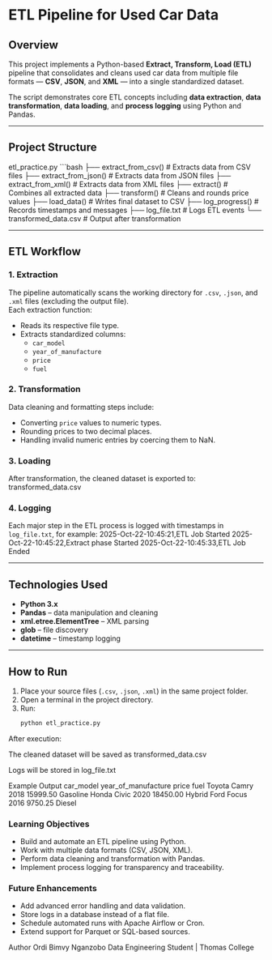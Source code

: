 # ETL Pipeline for Used Car Data

## Overview
This project implements a Python-based **Extract, Transform, Load (ETL)** pipeline that consolidates and cleans used car data from multiple file formats — **CSV**, **JSON**, and **XML** — into a single standardized dataset.

The script demonstrates core ETL concepts including **data extraction**, **data transformation**, **data loading**, and **process logging** using Python and Pandas.

---

## Project Structure
etl_practice.py
    ```bash
    ├── extract_from_csv() # Extracts data from CSV files
    ├── extract_from_json() # Extracts data from JSON files
    ├── extract_from_xml() # Extracts data from XML files
    ├── extract() # Combines all extracted data
    ├── transform() # Cleans and rounds price values
    ├── load_data() # Writes final dataset to CSV
    ├── log_progress() # Records timestamps and messages
    ├── log_file.txt # Logs ETL events
    └── transformed_data.csv # Output after transformation

---

## ETL Workflow

### 1. Extraction
The pipeline automatically scans the working directory for `.csv`, `.json`, and `.xml` files (excluding the output file).  
Each extraction function:
- Reads its respective file type.
- Extracts standardized columns:
  - `car_model`
  - `year_of_manufacture`
  - `price`
  - `fuel`

### 2. Transformation
Data cleaning and formatting steps include:
- Converting `price` values to numeric types.
- Rounding prices to two decimal places.
- Handling invalid numeric entries by coercing them to NaN.

### 3. Loading
After transformation, the cleaned dataset is exported to:
transformed_data.csv


### 4. Logging
Each major step in the ETL process is logged with timestamps in `log_file.txt`, for example:
2025-Oct-22-10:45:21,ETL Job Started
2025-Oct-22-10:45:22,Extract phase Started
2025-Oct-22-10:45:33,ETL Job Ended

---

## Technologies Used
- **Python 3.x**
- **Pandas** – data manipulation and cleaning  
- **xml.etree.ElementTree** – XML parsing  
- **glob** – file discovery  
- **datetime** – timestamp logging  

---

## How to Run

1. Place your source files (`.csv`, `.json`, `.xml`) in the same project folder.  
2. Open a terminal in the project directory.  
3. Run:
   ```bash
   python etl_practice.py
After execution:

The cleaned dataset will be saved as transformed_data.csv

Logs will be stored in log_file.txt

Example Output
car_model	year_of_manufacture	price	fuel
Toyota Camry	2018	15999.50	Gasoline
Honda Civic	2020	18450.00	Hybrid
Ford Focus	2016	9750.25	Diesel

### Learning Objectives
- Build and automate an ETL pipeline using Python.
- Work with multiple data formats (CSV, JSON, XML).
- Perform data cleaning and transformation with Pandas.
- Implement process logging for transparency and traceability.

### Future Enhancements
- Add advanced error handling and data validation.
- Store logs in a database instead of a flat file.
- Schedule automated runs with Apache Airflow or Cron.
- Extend support for Parquet or SQL-based sources.

Author
Ordi Bimvy Nganzobo
Data Engineering Student | Thomas College
